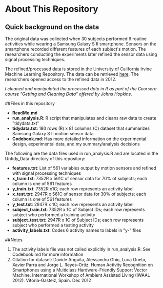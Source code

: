 # About This Repository
##

## Quick background on the data
The original data was collected when 30 subjects performed 6 routine activities while wearing a Samsung Galaxy S II smartphone. Sensors on the smartphone recorded different features of each subject's motion.  The researchers conducting the experiments later refined the sensor data using signal processing techniques.        

The refined/processed data is stored in the University of California Irvine Machine Learning Repository.  The data can be retrieved [here](http://archive.ics.uci.edu/ml/datasets/Human+Activity+Recognition+Using+Smartphones).  The researchers opened access to the refined data in 2012.   

*I cleaned and manipulated the processed data in R as part of the Coursera course "Getting and Cleaning Data" offered by Johns Hopkins.* 

##Files in this repository

* **ReadMe.md**
* **run_analysis.R**: R script that manipulates and cleans raw data to create "tidydata.txt"
* **tidydata.txt**: 180 rows (R) x 81 columns (C) dataset that summarizes Samsung Galaxy S II motion sensor data
* **Codebook.md**: Has more detailed information on the experimental design, experimental data, and my summary/analysis decisions   

The following are the data files used in run_analysis.R and are located in the Untidy_Data directory of this repository:

* **features.txt**: List of 561 variables output by motion sensors and refined with signal processing techniques 
* **x_train.txt**: 7352R x 561C of sensor data for 70% of subjects; each column is one of 561 features
* **y_train.txt**: 7352R x1C; each row represents an  activity label
* **x_test.txt**: 2947R x 561C of sensor data for 30% of subjects; each column is one of 561 features
* **y_test.txt**: 2947R x 1C; each row represents an activity label 
* **subject_train.txt**: 7352R x 1C of Subject IDs; each row represents subject who performed a training activity
* **subject_test.txt**: 2947R x 1C of Subject IDs; each row represents subject who performed a testing activity
* **activity_labels.txt**: Codes 6 activity names to labels in "y-" files 

##Notes
1. The activity labels file was not called explicitly in run_analysis.R. See Codebook.md for more information
2. Citation for dataset: Davide Anguita, Alessandro Ghio, Luca Oneto, Xavier Parra and Jorge L. Reyes-Ortiz. Human Activity Recognition on Smartphones using a Multiclass Hardware-Friendly Support Vector Machine. International Workshop of Ambient Assisted Living (IWAAL 2012). Vitoria-Gasteiz, Spain. Dec 2012